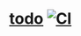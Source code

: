 # [todo](https://github.com/rusty-cluster/styleguide/blob/main/js/vue) [![CI](https://github.com/dotnil/todo/actions/workflows/ci.yml/badge.svg)](https://github.com/dotnil/todo/actions/workflows/ci.yml)

